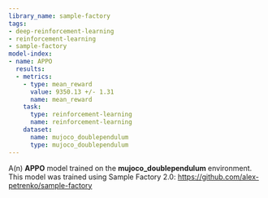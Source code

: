 ```yaml
---
library_name: sample-factory
tags:
- deep-reinforcement-learning
- reinforcement-learning
- sample-factory
model-index:
- name: APPO
  results:
  - metrics:
    - type: mean_reward
      value: 9350.13 +/- 1.31
      name: mean_reward
    task:
      type: reinforcement-learning
      name: reinforcement-learning
    dataset:
      name: mujoco_doublependulum
      type: mujoco_doublependulum
---
```


A(n) **APPO** model trained on the **mujoco_doublependulum** environment.
This model was trained using Sample Factory 2.0: https://github.com/alex-petrenko/sample-factory
    
